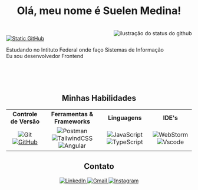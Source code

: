 <div align="center">
  
  # Olá, meu nome é Suelen Medina!
  <br/>
</div>

<img align='right' src="https://github-readme-stats.vercel.app/api?username=suelenmedinape&show_icons=true&title_color=783c00&text_color=af552e&icon_color=783c00&bg_color=f8efd4&cache_seconds=2300" alt="ilustração do status do github">

[![Static GitHub](https://img.shields.io/static/v1?label=Projetos%20dos%20Cursos&message=medinspe&color=f8efd4&style=for-the-badge&logo=GitHub)](https://github.com/medinspe)  

<p>Estudando no Intituto Federal onde faço Sistemas de Informação<br/> Eu sou desenvolvedor Frontend</p>  

<div align="center">
  <br/><br/><br/>
  
  ## Minhas Habilidades
</div>
<!-- ![Insomnia](https://img.shields.io/badge/Insomnia-black?style=for-the-badge&logo=insomnia&logoColor=5849BE) -->
<!-- ![Firebase](https://img.shields.io/badge/firebase-a08021?style=for-the-badge&logo=firebase&logoColor=ffcd34) -->
<!-- ![Postgres](https://img.shields.io/badge/postgres-%23316192.svg?style=for-the-badge&logo=postgresql&logoColor=white) 
![MongoDB](https://img.shields.io/badge/MongoDB-%234ea94b.svg?style=for-the-badge&logo=mongodb&logoColor=white)
![MySQL](https://img.shields.io/badge/mysql-4479A1.svg?style=for-the-badge&logo=mysql&logoColor=white)
![Angular](https://img.shields.io/badge/angular-%23DD0031.svg?style=for-the-badge&logo=angular&logoColor=white)
![TailwindCSS](https://img.shields.io/badge/tailwindcss-%2338B2AC.svg?style=for-the-badge&logo=tailwind-css&logoColor=white)
![JavaScript](https://img.shields.io/badge/javascript-%23323330.svg?style=for-the-badge&logo=javascript&logoColor=%23F7DF1E)
![TypeScript](https://img.shields.io/badge/typescript-%23007ACC.svg?style=for-the-badge&logo=typescript&logoColor=white)
![Postman](https://img.shields.io/badge/Postman-FF6C37?style=for-the-badge&logo=postman&logoColor=white)
![Git](https://img.shields.io/badge/git-%23F05033.svg?style=for-the-badge&logo=git&logoColor=white)
![GitHub](https://img.shields.io/badge/github-%23121011.svg?style=for-the-badge&logo=github&logoColor=white) -->

<div align="center"> 
  <table>
  <tr>
    <td align="center"><strong>Controle de Versão</strong></td>
    <td align="center"><strong>Ferramentas & Frameworks</strong></td>
    <td align="center"><strong>Linguagens</strong></td>
    <td align="center"><strong>IDE's</strong></td>
  </tr>
  <tr> 
    <td align="center">
      <img src="https://img.shields.io/badge/GIT-f8efd4?style=for-the-badge&logo=git&logoColor=783c00" alt="Git" />
      <a href="https://github.com/suelenmedinape"> 
        <img src="https://img.shields.io/badge/GitHub-f8efd4?style=for-the-badge&logo=github&logoColor=783c00" alt="GitHub" /> 
      </a> 
    </td> 
    <td align="center">
      <img src="https://img.shields.io/badge/Postman-f8efd4.svg?style=for-the-badge&logo=postman&logoColor=783c00" alt="Postman" />
      <img src="https://img.shields.io/badge/Tailwindcss-f8efd4.svg?style=for-the-badge&logo=tailwindcss&logoColor=783c00" alt="TailwindCSS" /> 
      <img src="https://img.shields.io/badge/Angular-f8efd4.svg?style=for-the-badge&logo=angular&logoColor=783c00" alt="Angular" />
    </td> 
    <td align="center">
      <img src="https://img.shields.io/badge/JavaScript-f8efd4.svg?style=for-the-badge&logo=javascript&logoColor=783c00" alt="JavaScript" />
      <img src="https://img.shields.io/badge/TypeScript-f8efd4.svg?style=for-the-badge&logo=typescript&logoColor=783c00" alt="TypeScript" /> 
    </td>
    <td align="center">
      <img src="https://img.shields.io/badge/WebStorm-f8efd4.svg?style=for-the-badge&logo=webstorm&logoColor=783c00" alt="WebStorm" />
      <img src="https://img.shields.io/badge/Vscode-f8efd4.svg?style=for-the-badge&logo=vscode&logoColor=783c00" alt="Vscode" />
    </td> 
  </tr> 
</table>
</div>
<!-- ![.Net](https://img.shields.io/badge/ASP.NET%20Core-f8efd4?style=for-the-badge&logo=.net&logoColor=783c00) -->

<div align="center">
  
  ## Contato
</div>
<div align="center"> 
  <a href="https://www.linkedin.com/in/suelenmedidnape/"> <img src="https://img.shields.io/badge/LinkedIn-f8efd4?style=for-the-badge&logo=linkedin&logoColor=783c00" alt="LinkedIn" /> </a>
  <a href="mailto:suelenmedinap"> <img src="https://img.shields.io/badge/Gmail-f8efd4?style=for-the-badge&logo=gmail&logoColor=783c00" alt="Gmail" /> </a>
  <a href="https://www.instagram.com/suelenmedinap/"> <img src="https://img.shields.io/badge/-Instagram-f8efd4?style=for-the-badge&logo=instagram&logoColor=783c00" alt="Instagram" /> </a>
</div>


